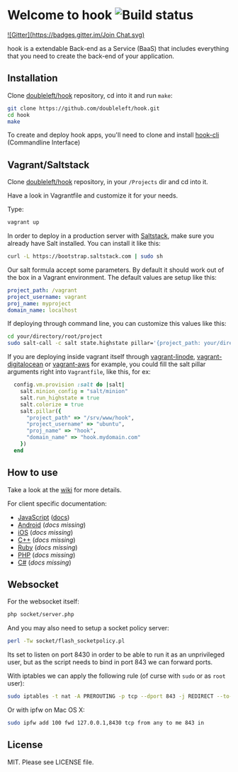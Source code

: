 Welcome to hook ![Build status](https://travis-ci.org/doubleleft/hook.svg?branch=master)
===
[![Gitter](https://badges.gitter.im/Join Chat.svg)](https://gitter.im/doubleleft/hook?utm_source=badge&utm_medium=badge&utm_campaign=pr-badge&utm_content=badge)

hook is a extendable Back-end as a Service (BaaS) that includes everything that you need
to create the back-end of your application.

Installation
---

Clone [doubleleft/hook](https://github.com/doubleleft/hook.git) repository, cd into it and run `make`:

```bash
git clone https://github.com/doubleleft/hook.git
cd hook
make
```

To create and deploy hook apps, you'll need to clone and install
[hook-cli](https://github.com/doubleleft/hook-cli.git) (Commandline Interface)

Vagrant/Saltstack
---

Clone [doubleleft/hook](https://github.com/doubleleft/hook.git) repository, in your `/Projects` dir and cd into it.

Have a look in Vagrantfile and customize it for your needs.

Type: 

```bash
vagrant up
```

In order to deploy in a production server with [Saltstack](https://github.com/saltstack/salt), make sure you already have Salt installed. You can install it like this:

```bash
curl -L https://bootstrap.saltstack.com | sudo sh
```

Our salt formula accept some parameters. By default it should work out of the box in a Vagrant environment. The default values are setup like this:

```yaml
project_path: /vagrant
project_username: vagrant
proj_name: myproject
domain_name: localhost
```

If deploying through command line, you can customize this values like this:

```bash
cd your/directory/root/project
sudo salt-call -c salt state.highstate pillar='{project_path: your/directory/root/path, project_username: your-ssh-username, proj_name: hook, domain_name: hook.mydomain.com}'
```

If you are deploying inside vagrant itself through [vagrant-linode](https://github.com/displague/vagrant-linode), [vagrant-digitalocean](https://github.com/smdahlen/vagrant-digitalocean) or [vagrant-aws](https://github.com/mitchellh/vagrant-aws) for example, you could fill the salt pillar arguments right into `Vagrantfile`, like this, for ex:

```ruby
  config.vm.provision :salt do |salt|
    salt.minion_config = "salt/minion"
    salt.run_highstate = true
    salt.colorize = true
    salt.pillar({
      "project_path" => "/srv/www/hook",
      "project_username" => "ubuntu",
      "proj_name" => "hook",
      "domain_name" => "hook.mydomain.com"
    })
  end
```

How to use
---

Take a look at the [wiki](https://github.com/doubleleft/hook/wiki) for more
details.

For client specific documentation:

- [JavaScript](https://github.com/doubleleft/hook-javascript) ([docs](http://doubleleft.github.io/hook-javascript))
- [Android](https://github.com/doubleleft/hook-android) (_docs missing_)
- [iOS](https://github.com/doubleleft/hook-ios) (_docs missing_)
- [C++](https://github.com/doubleleft/hook-cpp) (_docs missing_)
- [Ruby](https://github.com/doubleleft/hook-ruby) (_docs missing_)
- [PHP](https://github.com/doubleleft/hook-php) (_docs missing_)
- [C#](https://github.com/doubleleft/hook-csharp) (_docs missing_)

Websocket
---

For the websocket itself:

```bash
php socket/server.php
```

And you may also need to setup a socket policy server:

```bash
perl -Tw socket/flash_socketpolicy.pl
```

Its set to listen on port 8430 in order to be able to run it as an unprivileged user, but as the script needs to bind in port 843 we can forward ports.

With iptables we can apply the following rule (of curse with `sudo` or as `root` user):

```bash
sudo iptables -t nat -A PREROUTING -p tcp --dport 843 -j REDIRECT --to-port 8430
```

Or with ipfw on Mac OS X:
```bash
sudo ipfw add 100 fwd 127.0.0.1,8430 tcp from any to me 843 in
```

License
---

MIT. Please see LICENSE file.
